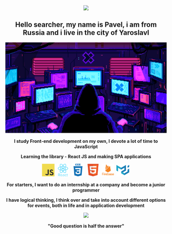<div id="header" align="center">
  <!-- <img src="https://media.giphy.com/media/3ornk57KwDXf81rjWM/giphy.gif"/> -->
  <img src="https://i.gifer.com/746w.gif"/>
</div>

<h2 align="center">
  Hello searcher, my name is Pavel, i am from Russia and i live in the city of Yaroslavl
</h2>

[![Header](https://github.com/xxittacion/xxittacion/blob/main/assets/Header.gif)](https://github.com/xxittacion)

<p align="center">
  <b>I study Front-end development on my own, I devote a lot of time to JavaScript<b/>
</p>
  
<p align="center">
  <b>Learning the library - React JS and making SPA applications<b/>
</p>

<div align="center">
  <img src="https://github.com/devicons/devicon/blob/master/icons/javascript/javascript-original.svg" title="JavaScript" alt="JavaScript" width="40"      height="40"/>&nbsp;
  <img src="https://github.com/devicons/devicon/blob/master/icons/react/react-original-wordmark.svg" title="React" alt="React" width="40"                height="40"/>&nbsp;
  <img src="https://github.com/devicons/devicon/blob/master/icons/css3/css3-plain-wordmark.svg"  title="CSS3" alt="CSS" width="40" height="40"/>&nbsp;
  <img src="https://github.com/devicons/devicon/blob/master/icons/html5/html5-original.svg" title="HTML5" alt="HTML" width="40" height="40"/>&nbsp;
  <img src="https://github.com/devicons/devicon/blob/master/icons/firebase/firebase-plain-wordmark.svg" title="Firebase" alt="Firebase" width="40"          height="40"/>&nbsp;
  <img src="https://github.com/devicons/devicon/blob/master/icons/materialui/materialui-original.svg" title="Material UI" alt="Material UI" width="40"      height="40"/>&nbsp;
</div>

<p align="center">
  <b>For starters, I want to do an internship at a company and become a junior programmer<b/>
</p>

<!-- [![Main](https://github.com/xxittacion/xxittacion/blob/main/assets/Main.gif)](https://github.com/xxittacion) -->

<p align="center">
  <b>I have logical thinking, I think over and take into account different options for events, both in life and in application development<b/>
</p>

<div id="header" align="center">
  <img src="https://media.giphy.com/media/M9gbBd9nbDrOTu1Mqx/giphy.gif" width="100"/>
</div>

<p align="center">
  <b>"Good question is half the answer"<b/>
</p>

<!-- [![Footer](https://github.com/xxittacion/xxittacion/blob/main/assets/Footer.gif)](https://github.com/xxittacion) -->
